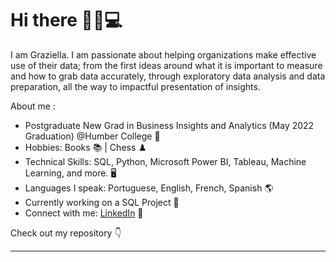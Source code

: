 # Hi there 👋👩💻

I am Graziella. I am passionate about helping organizations make effective use of their data; from the first ideas around what it is important to measure and how to grab data accurately, through exploratory data analysis and data preparation, all the way to impactful presentation of insights.  

About me :
- Postgraduate New Grad in Business Insights and Analytics (May 2022 Graduation) @Humber College :star2:
- Hobbies: Books :books: | Chess :chess_pawn:
- Technical Skills: SQL, Python, Microsoft Power BI, Tableau, Machine Learning, and more. 🖥️
- Languages I speak: Portuguese, English, French, Spanish :earth_americas:
- Currently working on a SQL Project  :thought_balloon:
- Connect with me: <a href="https://www.linkedin.com/in/grazielladall/">LinkedIn</a> 💼

Check out my repository :point_down:


------------------------------------------------------------------------------------------------------	



<!---
grazielladall/grazielladall is a ✨ special ✨ repository because its `README.md` (this file) appears on your GitHub profile.
You can click the Preview link to take a look at your changes.
--->
